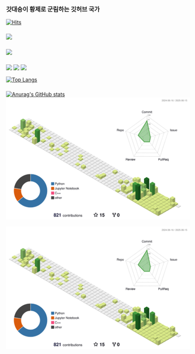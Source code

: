 ### 갓대승이 황제로 군림하는 깃허브 국가
[![Hits](https://hits.seeyoufarm.com/api/count/incr/badge.svg?url=https%3A%2F%2Fgithub.com%2FHaniibal730%2Fhit-counter&count_bg=%233D8EC8&title_bg=%23555555&icon=&icon_color=%23E7E7E7&title=HITS&edge_flat=false)](https://hits.seeyoufarm.com)
###
![](https://img.shields.io/badge/Python-3776AB?style=for-the-badge&logo=python&logoColor=white)
###
![](https://img.shields.io/badge/MySQL-00000F?style=for-the-badge&logo=mysql&logoColor=white)
###
![](http://ForTheBadge.com/images/badges/made-with-python.svg)
![](https://img.shields.io/badge/Made%20with-Jupyter-orange?style=for-the-badge&logo=Jupyter)
![](https://img.shields.io/badge/Ferrari-D40000?logo=ferrari&logoColor=fff&style=for-the-badge)

[![Top Langs](https://github-readme-stats.vercel.app/api/top-langs/?username=Hannibal730)](https://github.com/anuraghazra/github-readme-stats)
###
[![Anurag's GitHub stats](https://github-readme-stats.vercel.app/api?username=Hannibal730)](https://github.com/anuraghazra/github-readme-stats)
![](./profile-3d-contrib/profile-green-animate.svg)
![]()
![](./profile-3d-contrib/profile-green-animate.svg)
![]()
![]()

